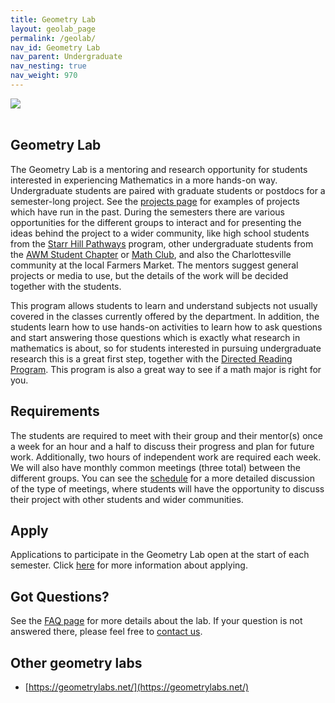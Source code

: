```yaml
---
title: Geometry Lab
layout: geolab_page
permalink: /geolab/
nav_id: Geometry Lab
nav_parent: Undergraduate
nav_nesting: true
nav_weight: 970
---
```


<img src = "https://math.virginia.edu/geolab/images/Group3.jpeg" style="display: block; margin: auto;" />

<br>

<h2 class="mb-3">Geometry Lab</h2>

The Geometry Lab is a mentoring and research opportunity for students interested in experiencing Mathematics in a more hands-on way. Undergraduate students are paired with graduate students or postdocs for a semester-long project. See the <a href="{{site.url}}/geolab/projects/">projects page</a> for examples of projects which have run in the past. During the semesters there are various opportunities for the different groups to interact and for presenting the ideas behind the project to a wider community, like high school students from the <a href="https://www.virginiaequitycenter.org/starr-hill-pathways">Starr Hill Pathways</a> program, other undergraduate students from the <a href="{{site.url}}/awm/">AWM Student Chapter</a> or <a href="{{site.url}}/undergraduate/mathclub_redirect/">Math Club</a>, and also the Charlottesville community at the local Farmers Market. The mentors suggest general projects or media to use, but the details of the work will be decided together with the students.

This program allows students to learn and understand subjects not usually covered in the classes currently offered by the department. In addition, the students learn how to use hands-on activities to learn how to ask questions and start answering those questions which is exactly what research in mathematics is about, so for students interested in pursuing undergraduate research this is a great first step, together with the <a href="{{site.url}}/drp/">Directed Reading Program</a>. This program is also a great way to see if a math major is right for you.

<h2 class="mb-3">Requirements</h2>

The students are required to meet with their group and their mentor(s) once a week for an hour and a half to discuss their progress and plan for future work. Additionally, two hours of independent work are required each week. We will also have monthly common meetings (three total) between the different groups. You can see the <a href="{{site.url}}/geolab/schedule/">schedule</a> for a more detailed discussion of the type of meetings, where students will have the opportunity to discuss their project with other students and wider communities. 

<h2 class="mb-3">Apply</h2>

Applications to participate in the Geometry Lab open at the start of each semester. Click <a href="{{site.url}}/geolab/application/">here</a> for more information about applying.

<h2 class="mb-3">Got Questions?</h2>

See the <a href="{{site.url}}/geolab/faq/">FAQ page</a> for more details about the lab. If your question is not answered there, please feel free to <a href="{{site.url}}/geolab/contact/">contact us</a>.

<h2 class="mb-3">Other geometry labs</h2>

*   [https://geometrylabs.net/](https://geometrylabs.net/)
